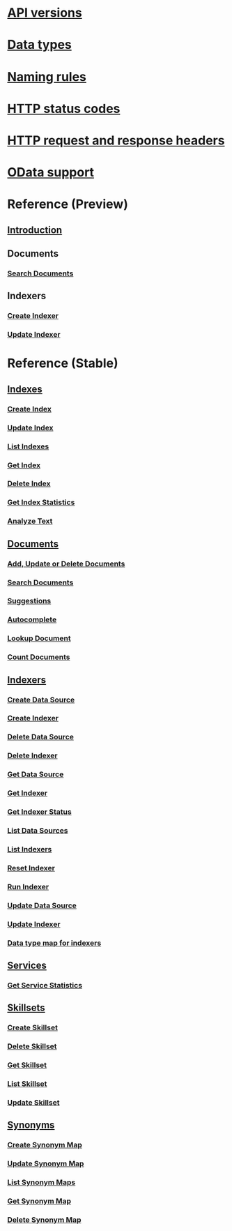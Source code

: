 # [API versions](search-service-api-versions.md)
# [Data types](supported-data-types.md)
# [Naming rules](naming-rules.md)
# [HTTP status codes](http-status-codes.md)
# [HTTP request and response headers](common-http-request-and-response-headers-used-in-azure-search.md)
# [OData support](support-for-odata.md)
# Reference (Preview)
## [Introduction](index-preview.md)
## Documents
### [Search Documents](preview-api/search-documents.md)
## Indexers
### [Create Indexer](preview-api/create-indexer.md)
### [Update Indexer](preview-api/update-indexer.md)
# Reference (Stable)
## [Indexes](index-operations.md)
### [Create Index](create-index.md)
### [Update Index](update-index.md)
### [List Indexes](list-indexes.md)
### [Get Index](get-index.md)
### [Delete Index](delete-index.md)
### [Get Index Statistics](get-index-statistics.md)
### [Analyze Text](test-analyzer.md)
## [Documents](document-operations.md)
### [Add, Update or Delete Documents](addupdate-or-delete-documents.md)
### [Search Documents](search-documents.md)
### [Suggestions](suggestions.md)
### [Autocomplete](autocomplete.md)
### [Lookup Document](lookup-document.md)
### [Count Documents](count-documents.md)
## [Indexers](indexer-operations.md)
### [Create Data Source](create-data-source.md)
### [Create Indexer](create-indexer.md)
### [Delete Data Source](delete-data-source.md)
### [Delete Indexer](delete-indexer.md)
### [Get Data Source](get-data-source.md)
### [Get Indexer](get-indexer.md)
### [Get Indexer Status](get-indexer-status.md)
### [List Data Sources](list-data-sources.md)
### [List Indexers](list-indexers.md)
### [Reset Indexer ](reset-indexer.md)
### [Run Indexer](run-indexer.md)
### [Update Data Source](update-data-source.md)
### [Update Indexer](update-indexer.md)
### [Data type map for indexers](data-type-map-for-indexers-in-azure-search.md)
## [Services](service-operations.md)
### [Get Service Statistics](get-service-statistics.md)
## [Skillsets](skillset-operations.md)
### [Create Skillset](create-skillset.md)
### [Delete Skillset](delete-skillset.md)
### [Get Skillset](get-skillset.md)
### [List Skillset](list-skillset.md)
### [Update Skillset](update-skillset.md)
## [Synonyms](synonym-map-operations.md)
### [Create Synonym Map](create-synonym-map.md)
### [Update Synonym Map](update-synonym-map.md)
### [List Synonym Maps](list-synonym-maps.md)
### [Get Synonym Map](get-synonym-map.md)
### [Delete Synonym Map](delete-synonym-map.md)